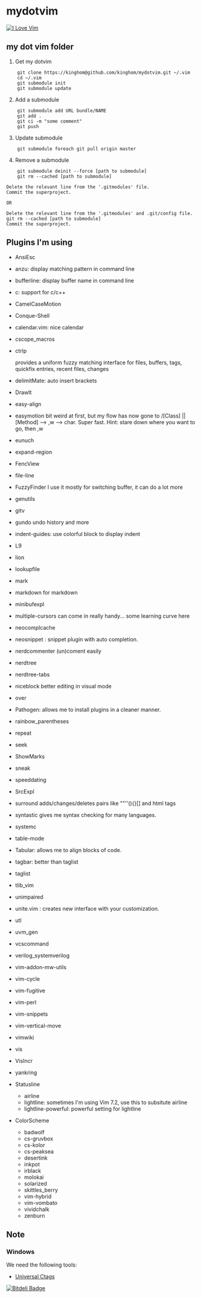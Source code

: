 mydotvim
========

[![I Love Vim](https://img.shields.io/badge/I%20Love-Vim-red.svg)](http://vim.org)

## my dot vim folder

1. Get my dotvim

```shell
    git clone https://kinghom@github.com/kinghom/mydotvim.git ~/.vim
    cd ~/.vim
    git submodule init
    git submodule update
```

2. Add a submodule

```shell
    git submodule add URL bundle/NAME
    git add .
    git ci -m "some comment"
    git push
```

3. Update submodule

```shell
    git submodule foreach git pull origin master
```

4. Remove a submodule

```shell
    git submodule deinit --force [path to submodule]
    git rm --cached [path to submodule]
```
    Delete the relevant line from the '.gitmodules' file.
    Commit the superproject.

    OR

    Delete the relevant line from the '.gitmodules' and .git/config file.
    git rm --cached [path to submodule]
    Commit the superproject.


## Plugins I'm using

- AnsiEsc
- anzu: display matching pattern in command line
- bufferline: display buffer name in command line
- c: support for c/c++
- CamelCaseMotion
- Conque-Shell
- calendar.vim: nice calendar
- cscope_macros
- ctrlp

    provides a uniform fuzzy matching interface for files, buffers, tags, quickfix entries, recent files, changes

- delimitMate: auto insert brackets
- DrawIt
- easy-align
- easymotion
    bit weird at first, but my flow has now gone to /[Class] || [Method] --> ,w --> char. Super fast. Hint: stare down where you want to go, then ,w
- eunuch
- expand-region
- FencView
- file-line
- FuzzyFinder
    I use it mostly for switching buffer, it can do a lot more
- genutils
- gitv
- gundo
    undo history and more
- indent-guides: use colorful block to display indent
- L9
- lion
- lookupfile
- mark
- markdown
    for markdown
- minibufexpl
- multiple-cursors
    can come in really handy... some learning curve here
- neocomplcache
- neosnippet : snippet plugin with auto completion.
- nerdcommenter
    (un)coment easily
- nerdtree
- nerdtree-tabs
- niceblock
    better editing in visual mode
- over
- Pathogen: allows me to install plugins in a cleaner manner.
- rainbow_parentheses
- repeat
- seek
- ShowMarks
- sneak
- speeddating
- SrcExpl
- surround
    adds/changes/deletes pairs like ""''(){}[] and html tags
- syntastic
    gives me syntax checking for many languages.
- systemc
- table-mode
- Tabular: allows me to align blocks of code.
- tagbar: better than taglist
- taglist
- tlib_vim
- unimpaired
- unite.vim : creates new interface with your customization.
- utl
- uvm_gen
- vcscommand
- verilog_systemverilog
- vim-addon-mw-utils
- vim-cycle
- vim-fugitive
- vim-perl
- vim-snippets
- vim-vertical-move
- vimwiki
- vis
- VisIncr
- yankring
- Statusline
    * airline
    * lightline: sometimes I'm using Vim 7.2, use this to subsitute airline
    * lightline-powerful: powerful setting for lightline
- ColorScheme
    * badwolf
    * cs-gruvbox
    * cs-kolor
    * cs-peaksea
    * desertink
    * inkpot
    * irblack
    * molokai
    * solarized
    * skittles_berry
    * vim-hybrid
    * vim-vombato
    * vividchalk
    * zenburn

## Note

### Windows

We need the following tools:

- [Universal Ctags](https://github.com/universal-ctags/ctags-win32)


[![Bitdeli Badge](https://d2weczhvl823v0.cloudfront.net/kinghom/mydotvim/trend.png)](https://bitdeli.com/free "Bitdeli Badge")

